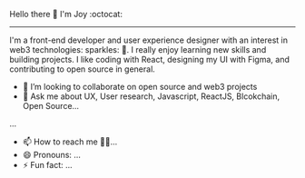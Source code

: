  Hello there :wave: I'm Joy :octocat:
***


I'm a front-end developer and user experience designer with an interest in web3 technologies: sparkles: :dizzy:. I really enjoy learning new skills and building projects. I like coding with React, designing my UI with Figma, and contributing to open source in general.

- 👯 I’m looking to collaborate on open source and web3 projects
- 💬 Ask me about UX, User research, Javascript, ReactJS, Blcokchain, Open Source...

...
- 📫 How to reach me :pushpin::confetti_ball:...
- 😄 Pronouns: ...
- ⚡ Fun fact: ...

